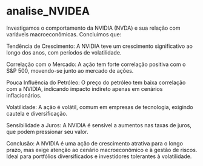 # analise_NVIDEA
Investigamos o comportamento da NVIDIA (NVDA) e sua relação com variáveis macroeconômicas.
Concluímos que:

Tendência de Crescimento: A NVIDIA teve um crescimento significativo ao longo dos anos, com períodos de volatilidade.

Correlação com o Mercado: A ação tem forte correlação positiva com o S&P 500, movendo-se junto ao mercado de ações.

Pouca Influência do Petróleo: O preço do petróleo tem baixa correlação com a NVIDIA, indicando impacto indireto apenas em cenários inflacionários.

Volatilidade: A ação é volátil, comum em empresas de tecnologia, exigindo cautela e diversificação.

Sensibilidade a Juros: A NVIDIA é sensível a aumentos nas taxas de juros, que podem pressionar seu valor.

Conclusão: A NVIDIA é uma ação de crescimento atrativa para o longo prazo, mas exige atenção ao cenário macroeconômico e à gestão de riscos. Ideal para portfólios diversificados e investidores tolerantes à volatilidade.
